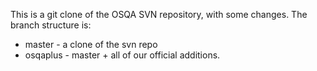 This is a git clone of the OSQA SVN repository, with some changes.
The branch structure is:

 - master - a clone of the svn repo
 - osqaplus - master + all of our official additions.